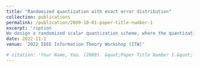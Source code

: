 ```yaml
---
title: "Randomized quantization with exact error distribution"
collection: publications
permalink: /publication/2009-10-01-paper-title-number-1
excerpt: 'ription
We design a randomized scalar quantization scheme, where the quantization error is independent of the source and follows any given unimodal distribution (e.g. Gaussian distribution) exactly. We characterize the optimal encoding length of the quantization, and show that our scheme is optimal. This can also be regarded as a one-shot channel simulation setting, where the channel to be simulated is an additive noise channel. Potential applications include neural compression and coupling from the past.'
date: 2022-11-1
venue: '2022 IEEE Information Theory Workshop (ITW)'

# citation: 'Your Name, You. (2009). &quot;Paper Title Number 1.&quot; <i>Journal 1</i>. 1(1).'
---
```

<!-- This paper is about the number 1. The number 2 is left for future work.

[Download paper here](http://academicpages.github.io/files/paper1.pdf)

Recommended citation: Your Name, You. (2009). "Paper Title Number 1." <i>Journal 1</i>. 1(1). -->